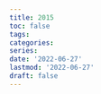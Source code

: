 ```yaml
---
title: 2015
toc: false
tags:
categories: 
series:
date: '2022-06-27'
lastmod: '2022-06-27'
draft: false
---
```

